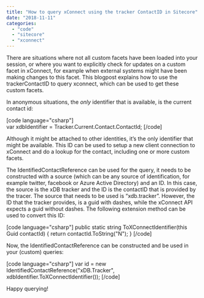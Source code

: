 ```yaml
---
title: "How to query xConnect using the tracker ContactID in Sitecore"
date: "2018-11-11"
categories: 
  - "code"
  - "sitecore"
  - "xconnect"
---
```


There are situations where not all custom facets have been loaded into your session, or where you want to explicitly check for updates on a custom facet in xConnect, for example when external systems might have been making changes to this facet. This blogpost explains how to use the trackerContactID to query xconnect, which can be used to get these custom facets.

In anonymous situations, the _only_ identifier that is available, is the current contact id:

\[code language="csharp"\] var xdbIdentifier = Tracker.Current.Contact.ContactId; \[/code\]

Although it might be attached to other identities, it’s the only identifier that might be available. This ID can be used to setup a new client connection to xConnect and do a lookup for the contact, including one or more custom facets.

The IdentifiedContactReference can be used for the query, it needs to be constructed with a source (which can be any source of identification, for example twitter, facebook or Azure Active Directory) and an ID. In this case, the source is the xDB tracker and the ID is the contactID that is provided by the tracer. The source that needs to be used is “xdb.tracker”. However, the ID that the tracker provides, is a guid with dashes, while the xConnect API expects a guid without dashes. The following extension method can be used to convert this ID:

\[code language="csharp"\] public static string ToXConnectIdentifier(this Guid contactId) { return contactId.ToString("N"); } \[/code\]

Now, the IdentifiedContactReference can be constructed and be used in your (custom) queries:

\[code language="csharp"\] var id = new IdentifiedContactReference("xDB.Tracker", xdbIdentifier.ToXConnectIdentifier()); \[/code\]

Happy querying!
